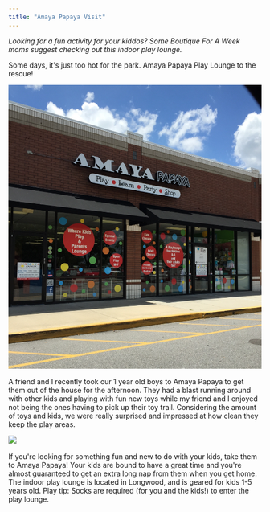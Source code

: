 ```yaml
---
title: "Amaya Papaya Visit"
---
```


_Looking for a fun activity for your kiddos? Some Boutique For A Week moms suggest checking out this indoor play lounge._

Some days, it's just too hot for the park. Amaya Papaya Play Lounge to the rescue!

![](/img/blog/image1.jpg)

A friend and I recently took our 1 year old boys to Amaya Papaya to get them out of the house for the afternoon. They had a blast running around with other kids and playing with fun new toys while my friend and I enjoyed not being the ones having to pick up their toy trail. Considering the amount of toys and kids, we were really surprised and impressed at how clean they keep the play areas.

![](/img/blog/image6_edit.png)

If you're looking for something fun and new to do with your kids, take them to Amaya Papaya! Your kids are bound to have a great time and you're almost guaranteed to get an extra long nap from them when you get home. The indoor play lounge is located in Longwood, and is geared for kids 1-5 years old. Play tip: Socks are required (for you and the kids!) to enter the play lounge.
